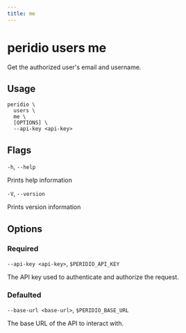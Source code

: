 ```yaml
---
title: me
---
```


# peridio users me

Get the authorized user's email and username.

## Usage

```
peridio \
  users \
  me \
  [OPTIONS] \
  --api-key <api-key>
```

## Flags

`-h`, `--help`

Prints help information

`-V`, `--version`

Prints version information

## Options

### Required

`--api-key <api-key>`, `$PERIDIO_API_KEY`

The API key used to authenticate and authorize the request.

### Defaulted

`--base-url <base-url>`, `$PERIDIO_BASE_URL`

The base URL of the API to interact with.
